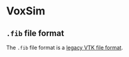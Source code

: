 # VoxSim

## `.fib` file format

The `.fib` file format is
a [legacy VTK file format](https://kitware.github.io/vtk-examples/site/VTKFileFormats/#simple-legacy-formats).
